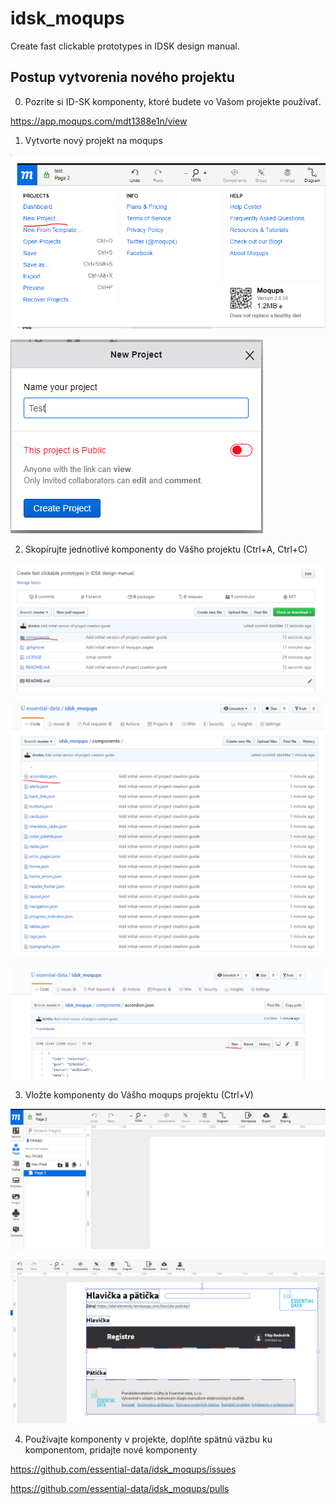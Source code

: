 # idsk_moqups
Create fast clickable prototypes in IDSK design manual.

## Postup vytvorenia nového projektu

0. Pozrite si ID-SK komponenty, ktoré budete vo Vašom projekte používať.

https://app.moqups.com/mdt1388e1n/view

1. Vytvorte nový projekt na moqups

![alt text](https://raw.githubusercontent.com/essential-data/idsk_moqups/master/docs/step_1.PNG)

![alt text](https://raw.githubusercontent.com/essential-data/idsk_moqups/master/docs/step_1_1.PNG)

2. Skopírujte jednotlivé komponenty do Vášho projektu (Ctrl+A, Ctrl+C)

![alt text](https://raw.githubusercontent.com/essential-data/idsk_moqups/master/docs/step_2.PNG)

![alt text](https://raw.githubusercontent.com/essential-data/idsk_moqups/master/docs/step_2_1.PNG)

![alt text](https://raw.githubusercontent.com/essential-data/idsk_moqups/master/docs/step_2_2.PNG)

3. Vložte komponenty do Vášho moqups projektu (Ctrl+V)

![alt text](https://raw.githubusercontent.com/essential-data/idsk_moqups/master/docs/step_3.PNG)

![alt text](https://raw.githubusercontent.com/essential-data/idsk_moqups/master/docs/step_3_1.PNG)

4. Používajte komponenty v projekte, doplňte spätnú väzbu ku komponentom, pridajte nové komponenty

https://github.com/essential-data/idsk_moqups/issues

https://github.com/essential-data/idsk_moqups/pulls

